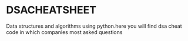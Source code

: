# DSACHEATSHEET
Data structures and algorithms using python.here you will find dsa cheat code in which companies most asked questions
